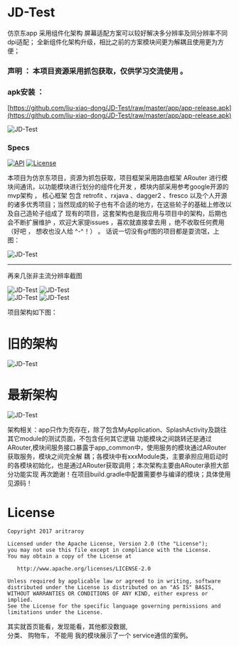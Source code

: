 # JD-Test
仿京东app 采用组件化架构 屏幕适配方案可以较好解决多分辨率及同分辨率不同dpi适配；
全新组件化架构升级，相比之前的方案模块间更为解耦且使用更为方便；

### 声明 ： 本项目资源采用抓包获取，仅供学习交流使用 。





### apk安装 ：
[https://github.com/liu-xiao-dong/JD-Test/raw/master/app/app-release.apk](https://github.com/liu-xiao-dong/JD-Test/raw/master/app/app-release.apk)



![JD-Test](https://github.com/liu-xiao-dong/JD-Test/blob/master/screenshot/screen_home.jpg?raw=true)


### Specs
  [![API](https://img.shields.io/badge/API-12%2B-blue.svg?style=flat)](https://img.shields.io/badge/API-12%2B-blue.svg?style=flat) [![License](https://img.shields.io/badge/License-Apache%202.0-blue.svg)](https://opensource.org/licenses/Apache-2.0)


本项目为仿京东项目，资源为抓包获取，项目框架采用路由框架 ARouter 进行模块间通讯，以功能模块进行划分的组件化开发 ，模块内部采用参考google开源的mvp架构 ，
核心框架 包含 retrofit 、rxjava 、dagger2 、fresco 以及个人开源的诸多优秀项目；当然现成的轮子也有不合适的地方，在这些轮子的基础上修改以及自己造轮子组成了
现有的项目，这套架构也是我应用与项目中的架构，后期也会不断扩展维护 ，欢迎大家提issues ，喜欢就直接拿去用 ，绝不收取任何费用（好吧 ， 想收也没人给 ^-^！） 。
话说一切没有gif图的项目都是耍流氓，上图：



![JD-Test](https://github.com/liu-xiao-dong/JD-Test/blob/master/screenshot/home1.gif?raw=true) 


***
再来几张非主流分辨率截图

![JD-Test](https://github.com/liu-xiao-dong/JD-Test/blob/master/screenshot/first.png?raw=true) ![JD-Test](https://github.com/liu-xiao-dong/JD-Test/blob/master/screenshot/second.png?raw=true)  
![JD-Test](https://github.com/liu-xiao-dong/JD-Test/blob/master/screenshot/third.png?raw=true) ![JD-Test](https://github.com/liu-xiao-dong/JD-Test/blob/master/screenshot/480x854.png?raw=true) 


项目架构如下图：

# 旧的架构
![JD-Test](https://github.com/liu-xiao-dong/JD-Test/blob/master/screenshot/structer.png?raw=true)

# 最新架构 

![JD-Test](https://github.com/liu-xiao-dong/JD-Test/blob/master/screenshot/structer.jpg?raw=true) 


架构相关：app只作为壳存在，除了包含MyApplication、SplashActivity及跳往其它module的测试页面，不包含任何其它逻辑
功能模块之间跳转还是通过ARouter,模块间服务接口暴露于app_common中，使用服务的模块通过ARouter获取服务，模块之间完全解
耦；各模块中有xxxModule类，主要承担应用启动时的各模块初始化，也是通过ARouter获取调用；本次架构主要由ARouter承担大部分功能实现
再次跪谢！在项目build.gradle中配置需要参与编译的模块；具体使用见源码！




# License

```
Copyright 2017 aritraroy

Licensed under the Apache License, Version 2.0 (the "License");
you may not use this file except in compliance with the License.
You may obtain a copy of the License at

   http://www.apache.org/licenses/LICENSE-2.0

Unless required by applicable law or agreed to in writing, software
distributed under the License is distributed on an "AS IS" BASIS,
WITHOUT WARRANTIES OR CONDITIONS OF ANY KIND, either express or implied.
See the License for the specific language governing permissions and
limitations under the License.
```
其实就首页能看，发现能看，其他都没数据,  
分类、 购物车， 不能用 我的模块展示了一个 service通信的案例。



